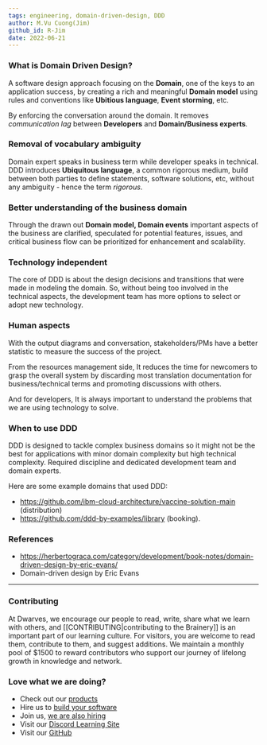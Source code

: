 ```yaml
---
tags: engineering, domain-driven-design, DDD
author: M.Vu Cuong(Jim)
github_id: R-Jim
date: 2022-06-21
---
```


### What is Domain Driven Design?
A software design approach focusing on the **Domain**, one of the keys to an application success, by creating a rich and meaningful **Domain model** using rules and conventions like **Ubitious language**, **Event storming**, etc.

By enforcing the conversation around the domain. It removes _communication lag_ between **Developers** and **Domain/Business experts**.

### Removal of vocabulary ambiguity
Domain expert speaks in business term while developer speaks in technical. DDD introduces **Ubiquitous language**, a common rigorous medium, build between both parties to define statements, software solutions, etc, without any ambiguity - hence the term _rigorous_.

### Better understanding of the business domain
Through the drawn out **Domain model, Domain events** important aspects of the business are clarified, speculated for potential features, issues, and critical business flow can be prioritized for enhancement and scalability.

### Technology independent
The core of DDD is about the design decisions and transitions that were made in modeling the domain. So, without being too involved in the technical aspects, the development team has more options to select or adopt new technology.

### Human aspects
With the output diagrams and conversation, stakeholders/PMs have a better statistic to measure the success of the project.

From the resources management side, It reduces the time for newcomers to grasp the overall system by discarding most translation documentation for business/technical terms and promoting discussions with others.

And for developers, It is always important to understand the problems that we are using technology to solve.

### When to use DDD
DDD is designed to tackle complex business domains so it might not be the best for applications with minor domain complexity but high technical complexity. Required discipline and dedicated development team and domain experts.

Here are some example domains that used DDD:

- https://github.com/ibm-cloud-architecture/vaccine-solution-main (distribution)
- https://github.com/ddd-by-examples/library (booking).

### References
- https://herbertograca.com/category/development/book-notes/domain-driven-design-by-eric-evans/
- Domain-driven design by Eric Evans

---
<!-- cta -->

### Contributing
At Dwarves, we encourage our people to read, write, share what we learn with others, and [[CONTRIBUTING|contributing to the Brainery]] is an important part of our learning culture. For visitors, you are welcome to read them, contribute to them, and suggest additions. We maintain a monthly pool of $1500 to reward contributors who support our journey of lifelong growth in knowledge and network.

### Love what we are doing?
- Check out our [products](https://superbits.co)
- Hire us to [build your software](https://d.foundation)
- Join us, [we are also hiring](https://github.com/dwarvesf/WeAreHiring)
- Visit our [Discord Learning Site](https://discord.gg/dzNBpNTVEZ)
- Visit our [GitHub](https://github.com/dwarvesf)